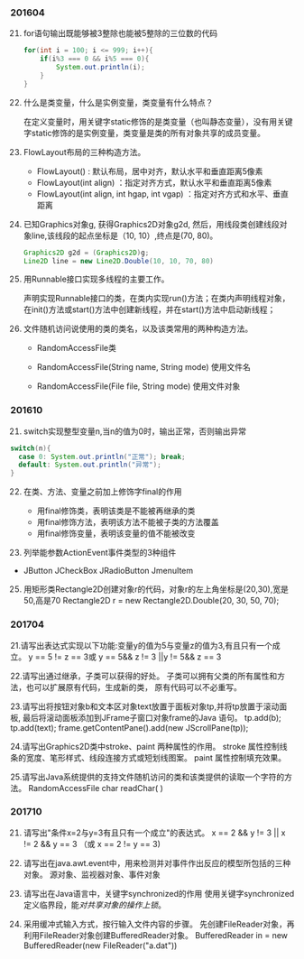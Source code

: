 ### 201604

21. for语句输出既能够被3整除也能被5整除的三位数的代码

    ```java
    for(int i = 100; i <= 999; i++){
    	if(i%3 === 0 && i%5 === 0){
    		System.out.println(i);
    	}
    }
    ```



22. 什么是类变量，什么是实例变量，类变量有什么特点？

    在定义变量时，用关键字static修饰的是类变量（也叫静态变量），没有用关键字static修饰的是实例变量，类变量是类的所有对象共享的成员变量。



23. FlowLayout布局的三种构造方法。
    - FlowLayout() : 默认布局，居中对齐，默认水平和垂直距离5像素
    - FlowLayout(int align) ：指定对齐方式，默认水平和垂直距离5像素
    - FlowLayout(int align, int hgap, int vgap) ：指定对齐方式和水平、垂直距离



24. 已知Graphics对象g, 获得Graphics2D对象g2d, 然后，用线段类创建线段对象line,该线段的起点坐标是（10, 10）,终点是(70, 80)。

    ```java
    Graphics2D g2d = (Graphics2D)g;
    Line2D line = new Line2D.Double(10, 10, 70, 80)
    ```



25. 用Runnable接口实现多线程的主要工作。

    声明实现Runnable接口的类，在类内实现run()方法；在类内声明线程对象，在init()方法或start()方法中创建新线程，并在start()方法中启动新线程；



26. 文件随机访问说使用的类的类名，以及该类常用的两种构造方法。

    - RandomAccessFile类

    - RandomAccessFile(String name, String mode)  使用文件名

    - RandomAccessFile(File file, String mode) 使用文件对象

      

### 201610

21. switch实现整型变量n,当n的值为0时，输出正常，否则输出异常
  
  ```java
  switch(n){
  	case 0: System.out.println("正常"); break;
    default: System.out.println("异常");
  }
  ```
  
22. 在类、方法、变量之前加上修饰字final的作用
    - 用final修饰类，表明该类是不能被再继承的类
    - 用final修饰方法，表明该方法不能被子类的方法覆盖
    - 用final修饰变量，表明该变量的值不能被改变

23. 列举能参数ActionEvent事件类型的3种组件
    
- JButton  JCheckBox JRadioButton JmenuItem 
    
25. 用矩形类Rectangle2D创建对象r的代码，对象r的左上角坐标是(20,30),宽是50,高是70
    Rectangle2D r = new Rectangle2D.Double(20, 30, 50, 70);

### 201704
21.请写出表达式实现以下功能:变量y的值为5与变量z的值为3,有且只有一个成立。
y == 5 != z == 3或 y == 5&& z != 3 ||y != 5&& z == 3

22.请写出通过继承，子类可以获得的好处。
子类可以拥有父类的所有属性和方法，也可以扩展原有代码，生成新的类，
原有代码可以不必重写。

23.请写出将按钮对象b和文本区对象text放置于面板对象tp,并将tp放置于滚动面板,
最后将滚动面板添加到JFrame子窗口对象frame的Java 语句。
tp.add(b); tp.add(text); 
frame.getContentPane().add(new JScrollPane(tp)); 

24.请写出Graphics2D类中stroke、paint 两种属性的作用。
stroke 属性控制线条的宽度、笔形样式、线段连接方式或短划线图案。
paint 属性控制填充效果。

25.请写出Java系统提供的支持文件随机访问的类和该类提供的读取一个字符的方法。
RandomAccessFile
char readChar( ) 

### 201710
21. 请写出"条件x=2与y=3有且只有一个成立"的表达式。
    x == 2 && y != 3 || x != 2 && y == 3  （或 x == 2 != y == 3)

23. 请写出在java.awt.event中，用来检测并对事件作出反应的模型所包括的三种对象。
    源对象、监视器对象、事件对象

24. 请写出在Java语言中，关键字synchronized的作用
    使用关键字synchronized定义临界段，能*对共享对象的操作上锁*。

25. 采用缓冲式输入方式，按行输入文件内容的步骤。
    先创建FileReader对象，再利用FileReader对象创建BufferedReader对象。
    BufferedReader in = new BufferedReader(new FileReader("a.dat"))